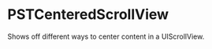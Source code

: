 PSTCenteredScrollView
=====================

Shows off different ways to center content in a UIScrollView.